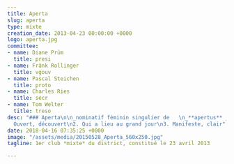 ```yaml
---
title: Aperta
slug: aperta
type: mixte
creation_date: 2013-04-23 00:00:00 +0000
logo: aperta.jpg
committee:
- name: Diane Prüm
  title: presi
- name: Fränk Rollinger
  title: vgouv
- name: Pascal Steichen
  title: proto
- name: Charles Ries
  title: secr
- name: Tom Welter
  title: treso
desc: "### Aperta\n\n_nominatif féminin singulier de   \n_**apertus** _/aːˈpeɾ.tus/_\n\n1.
  Ouvert, découvert\n2. Qui a lieu au grand jour\n3. Manifeste, clair"
date: 2018-04-16 07:35:25 +0000
image: "/assets/media/20150528_Aperta_560x250.jpg"
tagline: 1er club *mixte* du district, constitué le 23 avril 2013

---
```


